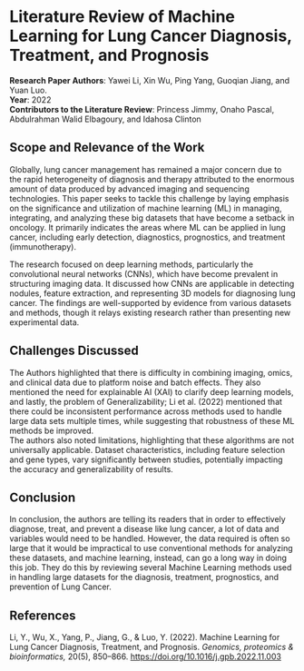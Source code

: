 # Literature Review of Machine Learning for Lung Cancer Diagnosis, Treatment, and Prognosis
**Research Paper Authors**: Yawei Li, Xin Wu, Ping Yang, Guoqian Jiang, and Yuan Luo.  
**Year**: 2022  
**Contributors to the Literature Review**: Princess Jimmy, Onaho Pascal, Abdulrahman Walid Elbagoury, and Idahosa Clinton
## Scope and Relevance of the Work
  Globally, lung cancer management has remained a major concern due to the rapid heterogeneity of diagnosis and therapy attributed to the enormous amount of data produced by advanced imaging and sequencing technologies. This paper seeks to tackle this challenge by laying emphasis on the significance and utilization of machine learning (ML) in managing, integrating, and analyzing these big datasets that have become a setback in oncology. It primarily indicates the areas where ML can be applied in lung cancer, including early detection, diagnostics, prognostics, and treatment (immunotherapy).   
  
  The research focused on deep learning methods, particularly the convolutional neural networks (CNNs), which have become prevalent in structuring imaging data. It discussed how CNNs are applicable in detecting nodules, feature extraction, and representing 3D models for diagnosing lung cancer. The findings are well-supported by evidence from various datasets and methods, though it relays existing research rather than presenting new experimental data.
  ## Challenges Discussed
The Authors highlighted that there is difficulty in combining imaging, omics, and clinical data due to platform noise and batch effects. They also mentioned the need for explainable AI (XAI) to clarify deep learning models, and lastly, the problem of Generalizability; Li et al. (2022) mentioned that there could be inconsistent performance across methods used to handle large data sets multiple times, while suggesting that robustness of these ML methods be improved.  
The authors also noted limitations, highlighting that these algorithms are not universally applicable. Dataset characteristics, including feature selection and gene types, vary significantly between studies, potentially impacting the accuracy and generalizability of results.
## Conclusion
In conclusion, the authors are telling its readers that in order to effectively diagnose, treat, and prevent a disease like lung cancer, a lot of data and variables would need to be handled. However, the data required is often so large that it would be impractical to use conventional methods for analyzing these datasets, and machine learning, instead, can go a long way in doing this job. They do this by reviewing several Machine Learning methods used in handling large datasets for the diagnosis, treatment, prognostics, and prevention of Lung Cancer.  
## References
Li, Y., Wu, X., Yang, P., Jiang, G., & Luo, Y. (2022). Machine Learning for Lung Cancer Diagnosis, Treatment, and Prognosis. *Genomics, proteomics & bioinformatics,* 20(5), 850–866. https://doi.org/10.1016/j.gpb.2022.11.003




